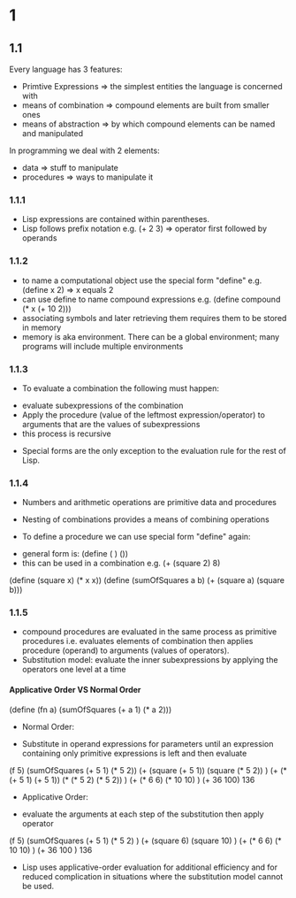
# 1

## 1.1

Every language has 3 features:
- Primtive Expressions => the simplest entities the language is concerned with
- means of combination => compound elements are built from smaller ones
- means of abstraction => by which compound elements can be named and manipulated

In programming we deal with 2 elements:
- data => stuff to manipulate
- procedures => ways to manipulate it

### 1.1.1

* Lisp expressions are contained within parentheses.
* Lisp follows prefix notation e.g. (+ 2 3) => operator first followed by operands

### 1.1.2

* to name a computational object use the special form "define" e.g. (define x 2) => x equals 2
* can use define to name compound expressions e.g. (define compound (* x (+ 10 2)))
* associating symbols and later retrieving them requires them to be stored in memory
* memory is aka environment. There can be a global environment; many programs will include multiple environments

### 1.1.3

* To evaluate a combination the following must happen:
- evaluate subexpressions of the combination
- Apply the procedure (value of the leftmost expression/operator) to arguments that are the values of subexpressions
- this process is recursive

* Special forms are the only exception to the evaluation rule for the rest of Lisp.

### 1.1.4

* Numbers and arithmetic operations are primitive data and procedures
* Nesting of combinations provides a means of combining operations

* To define a procedure we can use special form "define" again:
- general form is: (define (<name> <formal parameters>) (<body>))
- this can be used in a combination e.g. (+ (square 2) 8)

(define (square x) (* x x))
(define (sumOfSquares a b) (+ (square a) (square b)))

### 1.1.5

* compound procedures are evaluated in the same process as primitive procedures i.e. evaluates
  elements of combination then applies procedure (operand) to arguments (values of operators).
* Substitution model: evaluate the inner subexpressions by applying the operators one level at a time

#### Applicative Order VS Normal Order

(define (fn a) (sumOfSquares (+ a 1) (* a 2)))

* Normal Order:
- Substitute in operand expressions for parameters until an expression containing only primitive expressions is left
  and then evaluate

(f 5)
(sumOfSquares (+ 5 1) (* 5 2))
(+ (square (+ 5 1)) (square (* 5 2)) )
(+ (* (+ 5 1) (+ 5 1)) (* (* 5 2) (* 5 2)) )
(+ (* 6 6) (* 10 10) )
(+ 36 100)
136

* Applicative Order:
- evaluate the arguments at each step of the substitution then apply operator

(f 5)
(sumOfSquares (+ 5 1) (* 5 2) )
(+ (square 6) (square 10) )
(+ (* 6 6) (* 10 10) )
(+ 36 100 )
136

* Lisp uses applicative-order evaluation for additional efficiency and for reduced complication in situations
  where the substitution model cannot be used.



